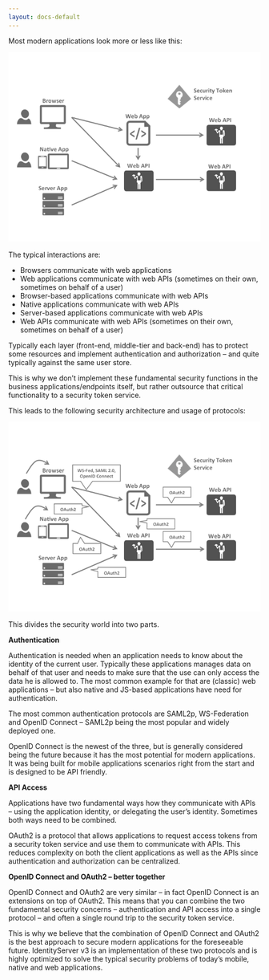 ```yaml
---
layout: docs-default
---
```


Most modern applications look more or less like this:

![modern application architecture](images/appArch.png)
 
The typical interactions are:
-   Browsers communicate with web applications
-	Web applications communicate with web APIs (sometimes on their own, sometimes on behalf of a user)
-	Browser-based applications communicate with web APIs
-	Native applications communicate with web APIs
-	Server-based applications communicate with web APIs
-	Web APIs communicate with web APIs (sometimes on their own, sometimes on behalf of a user)

Typically each layer (front-end, middle-tier and back-end) has to protect some resources and implement authentication and authorization – and quite typically against the same user store.

This is why we don’t implement these fundamental security functions in the business applications/endpoints itself, but rather outsource that critical functionality to a security token service.

This leads to the following security architecture and usage of protocols:

![security architecture and protocols](images/protocols.png)

This divides the security world into two parts.

**Authentication**

Authentication is needed when an application needs to know about the identity of the current user. Typically these applications manages data on behalf of that user and needs to make sure that the use can only access the data he is allowed to. The most common example for that are (classic) web applications – but also native and JS-based applications have need for authentication.

The most common authentication protocols are SAML2p, WS-Federation and OpenID Connect – SAML2p being the most popular and widely deployed one.

OpenID Connect is the newest of the three, but is generally considered being the future because it has the most potential for modern applications. It was being built for mobile applications scenarios right from the start and is designed to be API friendly.

**API Access**

Applications have two fundamental ways how they communicate with APIs – using the application identity, or delegating the user’s identity. Sometimes both ways need to be combined.

OAuth2 is a protocol that allows applications to request access tokens from a security token service and use them to communicate with APIs. This reduces complexity on both the client applications as well as the APIs since authentication and authorization can be centralized.

**OpenID Connect and OAuth2 – better together**

OpenID Connect and OAuth2 are very similar – in fact OpenID Connect is an extensions on top of OAuth2. This means that you can combine the two fundamental security concerns – authentication and API access into a single protocol – and often a single round trip to the security token service.

This is why we believe that the combination of OpenID Connect and OAuth2 is the best approach to secure modern applications for the foreseeable future. IdentityServer v3 is an implementation of these two protocols and is highly optimized to solve the typical security problems of today’s mobile, native and web applications.
